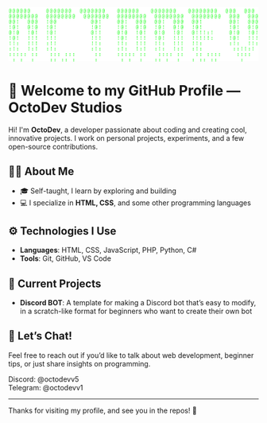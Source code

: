 ![OctoDev ASCII Art](./octodevascii.png)

# 👋 Welcome to my GitHub Profile — OctoDev Studios

Hi! I'm **OctoDev**, a developer passionate about coding and creating cool, innovative projects. I work on personal projects, experiments, and a few open-source contributions.

## 👨‍💻 About Me
- 🎓 Self-taught, I learn by exploring and building
- 💻 I specialize in **HTML, CSS**, and some other programming languages

## ⚙️ Technologies I Use
- **Languages**: HTML, CSS, JavaScript, PHP, Python, C#
- **Tools**: Git, GitHub, VS Code

## 📂 Current Projects
- **Discord BOT**: A template for making a Discord bot that’s easy to modify, in a scratch-like format for beginners who want to create their own bot

## 💬 Let’s Chat!
Feel free to reach out if you’d like to talk about web development, beginner tips, or just share insights on programming.

Discord: @octodevv5  
Telegram: @octodevv1  

---

Thanks for visiting my profile, and see you in the repos! 👾
